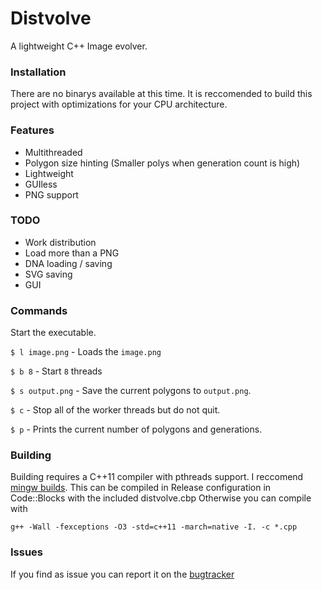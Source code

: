 # Distvolve #

A lightweight C++ Image evolver.

### Installation ###
There are no binarys available at this time. It is reccomended to build this project with optimizations for your CPU architecture.

### Features ###

- Multithreaded
- Polygon size hinting (Smaller polys when generation count is high)
- Lightweight
- GUIless
- PNG support

### TODO ###

- Work distribution
- Load more than a PNG
- DNA loading / saving
- SVG saving
- GUI

### Commands ###

Start the executable.

``` $ l image.png ``` - Loads the ```image.png```

``` $ b 8 ``` - Start ```8``` threads

``` $ s output.png ``` - Save the current polygons to ```output.png```.

``` $ c ``` - Stop all of the worker threads but do not quit.

``` $ p ``` - Prints the current number of polygons and generations.

### Building ###

Building requires a C++11 compiler with pthreads support. I reccomend [mingw builds](http://sourceforge.net/projects/mingwbuilds/).
This can be compiled in Release configuration in Code::Blocks with the included distvolve.cbp
Otherwise you can compile with
```
g++ -Wall -fexceptions -O3 -std=c++11 -march=native -I. -c *.cpp
```

### Issues ###
If you find as issue you can report it on the [bugtracker](https://bitbucket.org/Abex/distvolve/issues?status=new&status=open)
